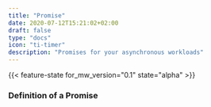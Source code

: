 ```yaml
---
title: "Promise"
date: 2020-07-12T15:21:02+02:00
draft: false
type: "docs"
icon: "ti-timer"
description: "Promises for your asynchronous workloads"
---
```


{{< feature-state for_mw_version="0.1" state="alpha" >}}

### Definition of a Promise


